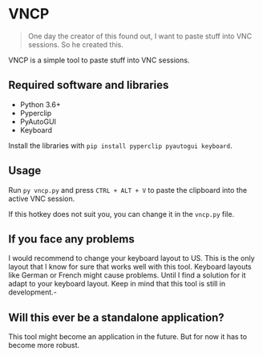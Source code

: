 # VNCP

> One day the creator of this found out, I want to paste stuff into VNC sessions. So he created this.

VNCP is a simple tool to paste stuff into VNC sessions.

## Required software and libraries

- Python 3.6+
- Pyperclip
- PyAutoGUI
- Keyboard

Install the libraries with `pip install pyperclip pyautogui keyboard`.

## Usage

Run `py vncp.py` and press `CTRL + ALT + V` to paste the clipboard into the active VNC session.

If this hotkey does not suit you, you can change it in the `vncp.py` file.

## If you face any problems

I would recommend to change your keyboard layout to US. This is the only layout that I know for sure that works well with this tool.
Keyboard layouts like German or French might cause problems. Until I find a solution for it adapt to your keyboard layout.
Keep in mind that this tool is still in development.-

## Will this ever be a standalone application?

This tool might become an application in the future. But for now it has to become more robust.
